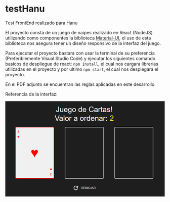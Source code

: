 # testHanu
Test FrontEnd realizado para Hanu

El proyecto consta de un juego de naipes realizado en React (NodeJS) utilizando como componentes la biblioteca [Material-UI](https://mui.com/material-ui/), el uso de esta biblioteca nos asegura tener un diseño responsivo de la interfaz del juego.

Para ejecutar el proyecto bastara con usar la terminal de su preferencia (Preferiblemente Visual Studio Code) y ejecutar los siguientes comando basicos de despliegue de react: ```npm install```, el cual nos cargara librerias utilizadas en el proyecto y por ultimo ```npm start```, el cual nos desplegara el proyecto. 

En el PDF adjunto se encuentran las reglas aplicadas en este desarrollo.

Referencia de la interfaz:

![Logo de mi proyecto](https://github.com/xballesteros/testHanu/blob/main/ejemplo.png)

